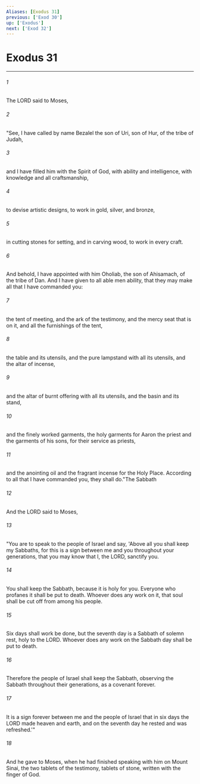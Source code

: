 ```yaml
---
Aliases: [Exodus 31]
previous: ['Exod 30']
up: ['Exodus']
next: ['Exod 32']
---
```

# Exodus 31

***

 

###### 1 
The LORD said to Moses, 
 

###### 2 
"See, I have called by name Bezalel the son of Uri, son of Hur, of the tribe of Judah, 
 

###### 3 
and I have filled him with the Spirit of God, with ability and intelligence, with knowledge and all craftsmanship, 
 

###### 4 
to devise artistic designs, to work in gold, silver, and bronze, 
 

###### 5 
in cutting stones for setting, and in carving wood, to work in every craft. 
 

###### 6 
And behold, I have appointed with him Oholiab, the son of Ahisamach, of the tribe of Dan. And I have given to all able men ability, that they may make all that I have commanded you: 
 

###### 7 
the tent of meeting, and the ark of the testimony, and the mercy seat that is on it, and all the furnishings of the tent, 
 

###### 8 
the table and its utensils, and the pure lampstand with all its utensils, and the altar of incense, 
 

###### 9 
and the altar of burnt offering with all its utensils, and the basin and its stand, 
 

###### 10 
and the finely worked garments, the holy garments for Aaron the priest and the garments of his sons, for their service as priests, 
 

###### 11 
and the anointing oil and the fragrant incense for the Holy Place. According to all that I have commanded you, they shall do."The Sabbath
 
 

###### 12 
And the LORD said to Moses, 
 

###### 13 
"You are to speak to the people of Israel and say, 'Above all you shall keep my Sabbaths, for this is a sign between me and you throughout your generations, that you may know that I, the LORD, sanctify you. 
 

###### 14 
You shall keep the Sabbath, because it is holy for you. Everyone who profanes it shall be put to death. Whoever does any work on it, that soul shall be cut off from among his people. 
 

###### 15 
Six days shall work be done, but the seventh day is a Sabbath of solemn rest, holy to the LORD. Whoever does any work on the Sabbath day shall be put to death. 
 

###### 16 
Therefore the people of Israel shall keep the Sabbath, observing the Sabbath throughout their generations, as a covenant forever. 
 

###### 17 
It is a sign forever between me and the people of Israel that in six days the LORD made heaven and earth, and on the seventh day he rested and was refreshed.'"
 
 

###### 18 
And he gave to Moses, when he had finished speaking with him on Mount Sinai, the two tablets of the testimony, tablets of stone, written with the finger of God.
 
